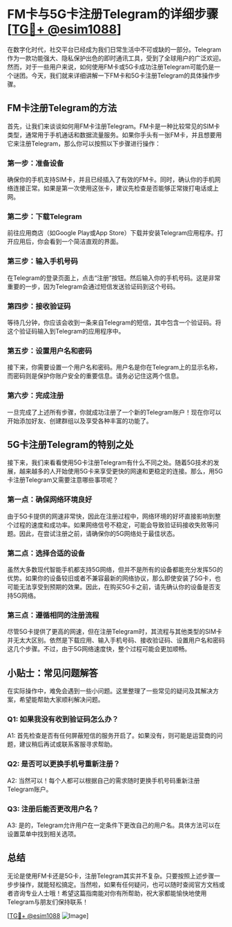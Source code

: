 # FM卡与5G卡注册Telegram的详细步骤[[TG💪+ @esim1088](https://t.me/s/esim1088)]

在数字化时代，社交平台已经成为我们日常生活中不可或缺的一部分。Telegram作为一款功能强大、隐私保护出色的即时通讯工具，受到了全球用户的广泛欢迎。然而，对于一些用户来说，如何使用FM卡或5G卡成功注册Telegram可能仍是一个谜团。今天，我们就来详细讲解一下FM卡和5G卡注册Telegram的具体操作步骤。

## FM卡注册Telegram的方法

首先，让我们来谈谈如何用FM卡注册Telegram。FM卡是一种比较常见的SIM卡类型，通常用于手机通话和数据流量服务。如果你手头有一张FM卡，并且想要用它来注册Telegram，那么你可以按照以下步骤进行操作：

### 第一步：准备设备

确保你的手机支持SIM卡，并且已经插入了有效的FM卡。同时，确认你的手机网络连接正常。如果是第一次使用这张卡，建议先检查是否能够正常拨打电话或上网。

### 第二步：下载Telegram

前往应用商店（如Google Play或App Store）下载并安装Telegram应用程序。打开应用后，你会看到一个简洁直观的界面。

### 第三步：输入手机号码

在Telegram的登录页面上，点击“注册”按钮。然后输入你的手机号码。这是非常重要的一步，因为Telegram会通过短信发送验证码到这个号码。

### 第四步：接收验证码

等待几分钟，你应该会收到一条来自Telegram的短信，其中包含一个验证码。将这个验证码输入到Telegram的应用程序中。

### 第五步：设置用户名和密码

接下来，你需要设置一个用户名和密码。用户名是你在Telegram上的显示名称，而密码则是保护你账户安全的重要信息。请务必记住这两个信息。

### 第六步：完成注册

一旦完成了上述所有步骤，你就成功注册了一个新的Telegram账户！现在你可以开始添加好友、创建群组以及享受各种丰富的功能了。

## 5G卡注册Telegram的特别之处

接下来，我们来看看使用5G卡注册Telegram有什么不同之处。随着5G技术的发展，越来越多的人开始使用5G卡来享受更快的网速和更稳定的连接。那么，用5G卡注册Telegram又需要注意哪些事项呢？

### 第一点：确保网络环境良好

由于5G卡提供的网速非常快，因此在注册过程中，网络环境的好坏直接影响到整个过程的速度和成功率。如果网络信号不稳定，可能会导致验证码接收失败等问题。因此，在尝试注册之前，请确保你的5G网络处于最佳状态。

### 第二点：选择合适的设备

虽然大多数现代智能手机都支持5G网络，但并不是所有的设备都能充分发挥5G的优势。如果你的设备较旧或者不兼容最新的网络协议，那么即使安装了5G卡，也可能无法享受到预期的效果。因此，在购买5G卡之前，请先确认你的设备是否支持5G网络。

### 第三点：遵循相同的注册流程

尽管5G卡提供了更高的网速，但在注册Telegram时，其流程与其他类型的SIM卡并无太大区别。依然是下载应用、输入手机号码、接收验证码、设置用户名和密码这几个步骤。不过，由于5G网络速度快，整个过程可能会更加顺畅。

## 小贴士：常见问题解答

在实际操作中，难免会遇到一些小问题。这里整理了一些常见的疑问及其解决方案，希望能帮助大家顺利解决问题。

### Q1: 如果我没有收到验证码怎么办？
A1: 首先检查是否有任何屏蔽短信的服务开启了。如果没有，则可能是运营商的问题，建议稍后再试或联系客服寻求帮助。

### Q2: 是否可以更换手机号重新注册？
A2: 当然可以！每个人都可以根据自己的需求随时更换手机号码重新注册Telegram账户。

### Q3: 注册后能否更改用户名？
A3: 是的，Telegram允许用户在一定条件下更改自己的用户名。具体方法可以在设置菜单中找到相关选项。

## 总结

无论是使用FM卡还是5G卡，注册Telegram其实并不复杂。只要按照上述步骤一步步操作，就能轻松搞定。当然啦，如果有任何疑问，也可以随时查阅官方文档或者咨询专业人士哦！希望这篇指南能对你有所帮助，祝大家都能愉快地使用Telegram与朋友们保持联系！

[[TG💪+ @esim1088](https://t.me/s/esim1088) ![Image](https://i.postimg.cc/4NQfJmqS/Snipaste-2025-05-13-00-14-12.png)]